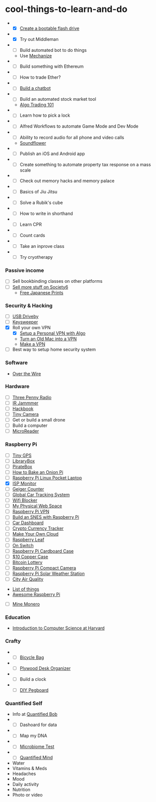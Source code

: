 # cool-things-to-learn-and-do


- - [x] [Create a bootable flash drive](https://docs.kali.org/downloading/kali-linux-live-usb-install)
- - [x] Try out Middleman
- - [ ] Build automated bot to do things
  - Use [Mechanize](https://github.com/sparklemotion/mechanize)
- - [ ] Build something with Ethereum
- - [ ] How to trade Ether?
- - [ ] [Build a chatbot](https://github.com/botui/botui)
- - [ ] Build an automated stock market tool
  - [Algo Trading 101](https://algotrading101.com/)
- - [ ] Learn how to pick a lock
- - [ ] Alfred Workflows to automate Game Mode and Dev Mode
- - [ ] Ability to record audio for all phone and video calls
  - [Soundflower](https://github.com/mattingalls/Soundflower)
- - [ ] Publish an iOS and Android app
- - [ ] Create something to automate property tax response on a mass scale
- - [ ] Check out memory hacks and memory palace
- - [ ] Basics of Jiu Jitsu
- - [ ] Solve a Rubik's cube
- - [ ] How to write in shorthand
- - [ ] Learn CPR
- - [ ] Count cards
- - [ ] Take an inprove class
- - [ ] Try cryotherapy

### Passive income
  - [ ] Sell bookbinding classes on other platforms
  - [ ] [Sell more stuff on Society6](https://www.skillshare.com/classes/Creating-Art-that-Sells-A-Working-Artist%E2%80%99s-Guide/2139207703?via=browse-rating-all-layout-grid)
    - [Free Japanese Prints](https://www.loc.gov/collections/japanese-fine-prints-pre-1915/about-this-collection/)

### Security & Hacking
- [ ] [USB Driveby](http://samy.pl/usbdriveby/)
- [ ] [Keysweeper](https://samy.pl/keysweeper/)
- [x] Roll your own VPN
  - [x] [Setup a Personal VPN with Algo](https://github.com/trailofbits/algo)
  - [Turn an Old Mac into a VPN](https://lifehacker.com/turn-an-old-mac-into-a-cheap-vpn-with-os-x-server-1743411938)
  - [Make a VPN](https://lifehacker.com/5900969/build-your-own-vpn-to-pimp-out-your-gaming-streaming-remote-access-and-oh-yeah-security)
- [ ] Best way to setup home security system

### Software
- [Over the Wire](http://overthewire.org/)

### Hardware
- [ ] [Three Penny Radio](http://scitoys.com/scitoys/scitoys/radio/three_penny/three_penny.html)
- [ ] [IR Jammmer](http://www.instructables.com/id/IR-Remote-Control-Jammer/)
- [ ] [Hackbook](https://www.pine64.org/?page_id=3707)
- [ ] [Tiny Camera](https://www.amazon.com/ZOTER-Camera-Pinhole-Security-Surveillance/dp/B071NZ4XPX/ref=as_li_ss_tl?s=photo&ie=UTF8&qid=1501862550&sr=1-2&keywords=screw+camera&linkCode=sl1&tag=bngbng-20&linkId=df2bbf81ab7120635475371cd18ebd0a)
- [ ] Get or build a small drone
- [ ] Build a computer
- [ ] [MicroReader](https://hackaday.io/project/532-microreader)

### Raspberry Pi
- [ ] [Tiny GPS](http://makezine.com/projects/make-37/gps-cat-tracker-2/)
- [ ] [LibraryBox](http://makezine.com/projects/make-37/librarybox/)
- [ ] [PirateBox](http://www.instructables.com/id/Raspberry-Pi-PirateBox/)
- [ ] [How to Bake an Onion Pi](http://makezine.com/projects/make-36-boards/how-to-bake-an-onion-pi/)
- [ ] [Raspberry Pi Linux Pocket Laptop](http://makezine.com/projects/build-raspberry-pi-powered-linux-laptop-that-fits-your-pocket/)
- [x] [ISP Monitor](http://makezine.com/projects/send-ticket-isp-when-your-internet-drops/)
- [ ] [Geiger Counter](http://makezine.com/projects/geiger-counter-kit/)
- [ ] [Global Car Tracking System](http://www.instructables.com/id/Athena-The-Global-Car-Tracking-System/)
- [ ] [Wifi Blocker](https://hackaday.io/project/9333-weekend-on-the-dark-side/details)
- [ ] [My Physical Web Space](http://www.instructables.com/id/My-Physical-Web-Space/)
- [ ] [Raspberry Pi VPN](http://makezine.com/projects/browse-anonymously-with-a-diy-raspberry-pi-vpntor-router/?utm_source=feedburner&utm_medium=%24%7Bfeed%7D&utm_campaign=Feed%3A+%24%7Bmakezineonline%7D+%28%24%7BMAKE%7D%29&utm_content=%24%7BGoogleReader%7D)
- [ ] [Build an SNES with Raspberry Pi](http://makezine.com/projects/build-retro-gaming-console-raspberry-pi/)
- [ ] [Car Dashboard](http://makezine.com/2015/06/29/makers-dashboard/)
- [ ] [Crypto Currency Tracker](http://makezine.com/projects/make-43/crypto-currency-tracker/)
- [ ] [Make Your Own Cloud](http://makezine.com/2013/11/12/make-your-own-cloud-with-raspberry-pi-and-arkos/)
- [ ] [Raspberry Leaf](http://www.doctormonk.com/2013/02/raspberry-pi-and-breadboard-raspberry.html)
- [ ] [On Switch](http://www.doctormonk.com/2017/01/on-switch-for-raspberry-pi.html)
- [ ] [Raspberry Pi Cardboard Case](http://www.instructables.com/id/Design-Modelling-your-own-Raspberry-Pi-case-out-/)
- [ ] [$10 Copper Case](http://www.instructables.com/id/Easy-10-Copper-Raspberry-Pi-Case/)
- [ ] [Bitcoin Lottery](http://www.instructables.com/id/DIY-Bitcoin-Lottery-With-Raspberry-Pi/)
- [ ] [Raspberry Pi Compact Camera](http://www.instructables.com/id/Raspberry-Pi-Compact-Camera/)
- [ ] [Raspberry Pi Solar Weather Station](http://www.instructables.com/id/Raspberry-Pi-Solar-Weather-Station/)
- [ ] [City Air Quality](https://hackaday.io/project/8334-city-air-quality)
- [List of things](http://www.itpro.co.uk/mobile/21862/raspberry-pi-top-29-projects-to-try-yourself)
- [Awesome Raspberry Pi](https://github.com/thibmaek/awesome-raspberry-pi)
- [ ] [Mine Monero](https://andypi.co.uk/2017/07/01/mining-monero-xmr-crypto-currency-on-raspberry-pi/)

### Education
- [Introduction to Computer Science at Harvard](https://www.edx.org/course/introduction-computer-science-harvardx-cs50x#.U7CIk7GO3Ya)

### Crafty
- - [ ] [Bicycle Bag](https://www.pinterest.com/pin/471470654722749100/)
- - [ ] [Plywood Desk Organizer](http://www.hometreeatlas.com/5466/diy-organization-bloks-made-out-of-plywood-bedroom-and-desk-editions/)
- - [ ] Build a clock
- - [ ] [DIY Pegboard](https://www.pinterest.com/pin/471470654731554566/)

### Quantified Self
- Info at [Quantified Bob](https://www.quantifiedbob.com/)
- - [ ] Dashoard for data
- - [ ] Map my DNA
- - [ ] [Microbiome Test](https://ubiome.com/)
- - [ ] [Quantified Mind](http://www.quantified-mind.com/)
- Water
- Vitamins & Meds
- Headaches
- Mood
- Daily activity
- Nutrition
- Photo or video
